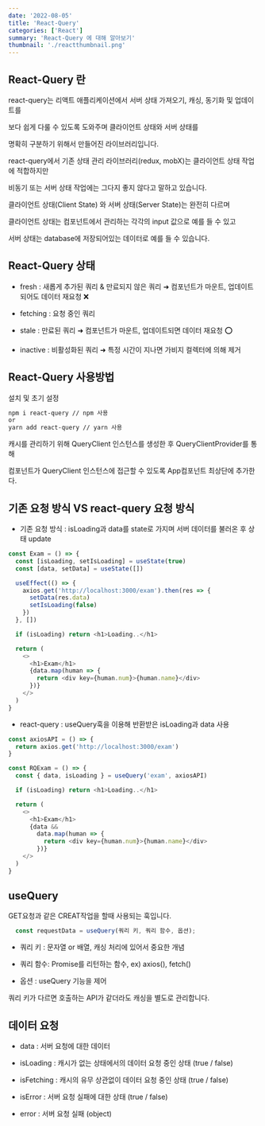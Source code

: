 ```yaml
---
date: '2022-08-05'
title: 'React-Query'
categories: ['React']
summary: 'React-Query 에 대해 알아보기'
thumbnail: './reactthumbnail.png'
---
```


## React-Query 란

react-query는 리액트 애플리케이션에서 서버 상태 가져오기, 캐싱, 동기화 및 업데이트를

보다 쉽게 다룰 수 있도록 도와주며 클라이언트 상태와 서버 상태를

명확히 구분하기 위해서 만들어진 라이브러리입니다.

react-query에서 기존 상태 관리 라이브러리(redux, mobX)는 클라이언트 상태 작업에 적합하지만

비동기 또는 서버 상태 작업에는 그다지 좋지 않다고 말하고 있습니다.

클라이언트 상태(Client State) 와 서버 상태(Server State)는 완전히 다르며

클라이언트 상태는 컴포넌트에서 관리하는 각각의 input 값으로 예를 들 수 있고

서버 상태는 database에 저장되어있는 데이터로 예를 들 수 있습니다.

## React-Query 상태

- fresh : 새롭게 추가된 쿼리 & 만료되지 않은 쿼리 ➜ 컴포넌트가 마운트, 업데이트되어도 데이터 재요청 ❌

- fetching : 요청 중인 쿼리

- stale : 만료된 쿼리 ➜ 컴포넌트가 마운트, 업데이트되면 데이터 재요청 ⭕️

- inactive : 비활성화된 쿼리 ➜ 특정 시간이 지나면 가비지 컬렉터에 의해 제거

## React-Query 사용방법

설치 및 초기 설정

```bash
npm i react-query // npm 사용
or
yarn add react-query // yarn 사용
```

캐시를 관리하기 위해 QueryClient 인스턴스를 생성한 후 QueryClientProvider를 통해

컴포넌트가 QueryClient 인스턴스에 접근할 수 있도록 App컴포넌트 최상단에 추가한다.

## 기존 요청 방식 VS react-query 요청 방식

- 기존 요청 방식 : isLoading과 data를 state로 가지며 서버 데이터를 불러온 후 상태 update

```javascript
const Exam = () => {
  const [isLoading, setIsLoading] = useState(true)
  const [data, setData] = useState([])

  useEffect(() => {
    axios.get('http://localhost:3000/exam').then(res => {
      setData(res.data)
      setIsLoading(false)
    })
  }, [])

  if (isLoading) return <h1>Loading..</h1>

  return (
    <>
      <h1>Exam</h1>
      {data.map(human => {
        return <div key={human.num}>{human.name}</div>
      })}
    </>
  )
}
```

- react-query : useQuery훅을 이용해 반환받은 isLoading과 data 사용

```javascript
const axiosAPI = () => {
  return axios.get('http://localhost:3000/exam')
}

const RQExam = () => {
  const { data, isLoading } = useQuery('exam', axiosAPI)

  if (isLoading) return <h1>Loading..</h1>

  return (
    <>
      <h1>Exam</h1>
      {data &&
        data.map(human => {
          return <div key={human.num}>{human.name}</div>
        })}
    </>
  )
}
```

## useQuery

GET요청과 같은 CREAT작업을 할때 사용되는 훅입니다.

```javascript
  const requestData = useQuery(쿼리 키, 쿼리 함수, 옵션);
```

- 쿼리 키 : 문자열 or 배열, 캐싱 처리에 있어서 중요한 개념

- 쿼리 함수: Promise를 리턴하는 함수, ex) axios(), fetch()

- 옵션 : useQuery 기능을 제어

쿼리 키가 다르면 호출하는 API가 같더라도 캐싱을 별도로 관리합니다.

## 데이터 요청

- data : 서버 요청에 대한 데이터

- isLoading : 캐시가 없는 상태에서의 데이터 요청 중인 상태 (true / false)

- isFetching : 캐시의 유무 상관없이 데이터 요청 중인 상태 (true / false)

- isError : 서버 요청 실패에 대한 상태 (true / false)

- error : 서버 요청 실패 (object)
